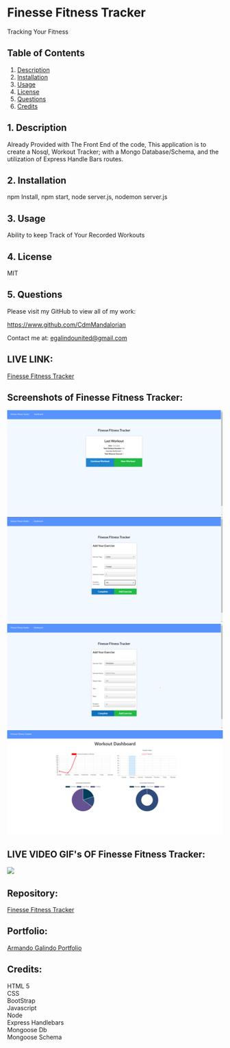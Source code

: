 # Finesse Fitness Tracker
Tracking Your Fitness

## Table of Contents
1. [ Description ](#desc)
2. [ Installation ](#install)
3. [ Usage ](#usage)
4. [ License ](#lic)
5. [ Questions](#questions)
6. [ Credits ](#credits)
    
<a name="desc"></a>
## 1. Description
Already Provided with The Front End of the code, This application is to create a Nosql, Workout Tracker; with a Mongo Database/Schema, and the utilization of Express Handle Bars routes.
    
<a name="install"></a>
## 2. Installation
npm Install, npm start, node server.js, nodemon server.js
    
<a name="usage"></a>
## 3. Usage
Ability to keep Track of Your Recorded Workouts
    
<a name="lic"></a>
## 4. License
MIT
 
<a name="quest"></a>
## 5. Questions
Please visit my GitHub to view all of my work:

https://www.github.com/CdmMandalorian 

Contact me at: egalindounited@gmail.com

## LIVE LINK: 
<a href="">Finesse Fitness Tracker</a>


## Screenshots of Finesse Fitness Tracker:
<img src="./public/assets/img/finesseFitnessTrackerSS-1.png">
<img src="./public/assets/img/finesseFitnessTrackerSS-2.png">
<img src="./public/assets/img/finesseFitnessTrackerSS-3.png">
<img src="./public/assets/img/finesseFitnessTrackerSS-4.png">

## LIVE VIDEO GIF's OF Finesse Fitness Tracker:
<img src="./public/assets/img/">


## Repository:  
[Finesse Fitness Tracker](https://github.com/CdmMandalorian/)  

  
## Portfolio:  
[Armando Galindo Portfolio](https://cdmmandalorian.github.io/Armando-E-Galindo-Portfolio/)

## Credits:    
HTML 5  
CSS    
BootStrap                      
Javascript                   
Node      
Express Handlebars   
Mongoose Db       
Mongoose Schema          
